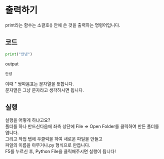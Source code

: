 # 출력하기
print라는 함수는 소괄호() 안에 쓴 것을 출력하는 명령어입니다. <br>

## 코드
```python
print("안녕")
```
output
```
안녕
```
이때 " 쌍따음표는 문자열을 뜻합니다. <br>
문자열은 그냥 문자라고 생각하시면 됩니다. <br>

## 실행
실행을 어떻게 하냐고요? <br>
폴더를 하나 만드신다음에 좌측 상단에 File => Open Folder를 클릭하여 만든 폴더를 엽니다. <br>
그리고 작업 탭에 우클릭을 하여 새로운 파일을 만들고 <br>
파일의 이름을 아무거나.py 형식으로 만듭니다. <br>
F5를 누르신 후, Python File을 클릭해주시면 실행이 됩니다! <br>